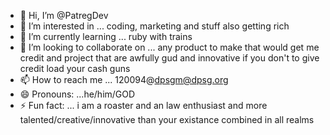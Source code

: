 - 👋 Hi, I’m @PatregDev
- 👀 I’m interested in ... coding, marketing and stuff also getting rich
- 🌱 I’m currently learning ... ruby with trains
- 💞️ I’m looking to collaborate on ... any product to make that would get me credit and project that are awfully gud and innovative if you don't to give credit load your cash guns
- 📫 How to reach me ... 120094@dpsgm@dpsg.org
- 😄 Pronouns: ...he/him/GOD
- ⚡ Fun fact: ... i am a roaster and an law enthusiast and more talented/creative/innovative than your existance combined in all realms

<!---
PatregDev/PatregDev is a ✨ special ✨ repository because its `README.md` (this file) appears on your GitHub profile.
You can click the Preview link to take a look at your changes.
--->
